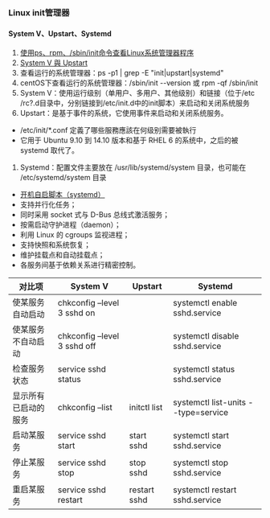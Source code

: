 ### Linux init管理器

#### System V、Upstart、Systemd
1. [使用ps、rpm、/sbin/init命令查看Linux系统管理器程序](https://ywnz.com/linuxml/3554.html)
1. [System V 與 Upstart](http://benjr.tw/38611)
1. 查看运行的系统管理器：ps -p1 | grep -E "init|upstart|systemd"
1. centOS下查看运行的系统管理器：/sbin/init --version 或 rpm -qf /sbin/init
1. System V：使用运行级别（单用户、多用户、其他级别）和链接（位于/etc /rc?.d目录中，分别链接到/etc/init.d中的init脚本）来启动和关闭系统服务
1. Upstart：是基于事件的系统，它使用事件来启动和关闭系统服务。
  * /etc/init/*.conf 定義了哪些服務應該在何级别需要被執行
  * 它用于 Ubuntu 9.10 到 14.10 版本和基于 RHEL 6 的系统中，之后的被 systemd 取代了。
1. Systemd：配置文件主要放在 /usr/lib/systemd/system 目录，也可能在 /etc/systemd/system 目录
  * [开机自启脚本（systemd）](https://gnu-linux.readthedocs.io/zh/latest/Chapter02/systemdScript.html)
  * 支持并行化任务；
  * 同时采用 socket 式与 D-Bus 总线式激活服务；
  * 按需启动守护进程（daemon）；
  * 利用 Linux 的 cgroups 监视进程；
  * 支持快照和系统恢复；
  * 维护挂载点和自动挂载点；
  * 各服务间基于依赖关系进行精密控制。

|对比项  |System V	|Upstart  |Systemd |
| ---   | ---       | ---     | ---    |
|使某服务自动启动	   |chkconfig –level 3 sshd on | 	|systemctl enable sshd.service |
|使某服务不自动启动  |chkconfig –level 3 sshd off|	|systemctl disable sshd.service|
|检查服务状态	   |service sshd status	     |     |systemctl status sshd.service |
|显示所有已启动的服务|chkconfig –list	        |initctl list |systemctl list-units --type=service|
|启动某服务	       |service sshd start	    |start sshd   |systemctl start sshd.service      |
|停止某服务	       |service sshd stop	    |stop sshd    |systemctl stop sshd.service       |
|重启某服务	       |service sshd restart	|restart sshd |systemctl restart sshd.service    |












